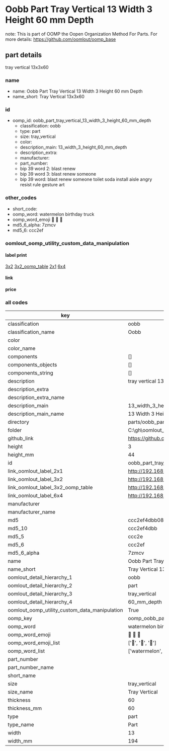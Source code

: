 # Oobb Part Tray Vertical 13 Width 3 Height 60 mm Depth  

note: This is part of OOMP the Oopen Organization Method For Parts. For more details: https://github.com/oomlout/oomp_base

##  part details
  



tray vertical 13x3x60



### name
* name: Oobb Part Tray Vertical 13 Width 3 Height 60 mm Depth
* name_short: Tray Vertical 13x3x60 
### id
* oomp_id: oobb_part_tray_vertical_13_width_3_height_60_mm_depth
  * classification: oobb
  * type: part
  * size: tray_vertical
  * color: 
  * description_main: 13_width_3_height_60_mm_depth
  * description_extra: 
  * manufacturer: 
  * part_number: 
  * bip 39 word 2: blast renew
  * bip 39 word 3: blast renew someone
  * bip 39 word: blast renew someone toilet soda install aisle angry resist rule gesture art

### other_codes
* short_code: 
* oomp_word: watermelon birthday truck
* oomp_word_emoji :watermelon: :birthday: :truck:
* md5_6_alpha: 7zmcv
* md5_6: ccc2ef






### oomlout_oomp_utility_custom_data_manipulation
#### label print
[3x2](http://192.168.1.245:1112/?label=oomp%207zmcv)
[3x2_oomp_table](http://192.168.1.108:1112/?label=oomp%207zmcv)
[2x1](http://192.168.1.242:1112/?label=oomp%207zmcv)
[6x4](http://192.168.1.55:1112/?label=oomp%207zmcv)    

#### link

                              

#### price







### all codes 
| key | value |  
| --- | --- |  
| classification | oobb |  
| classification_name | Oobb |  
| color |  |  
| color_name |  |  
| components | [] |  
| components_objects | [] |  
| components_string | [] |  
| description | tray vertical 13x3x60 |  
| description_extra |  |  
| description_extra_name |  |  
| description_main | 13_width_3_height_60_mm_depth |  
| description_main_name | 13 Width 3 Height 60 mm Depth |  
| directory | parts/oobb_part_tray_vertical_13_width_3_height_60_mm_depth |  
| folder | C:\gh\oomlout_oobb_version_4_generated_parts\parts\oobb_part_tray_vertical_13_width_3_height_60_mm_depth |  
| github_link | https://github.com/oomlout/oomlout_oomp_part_src/tree/main/parts/oobb_part_tray_vertical_13_width_3_height_60_mm_depth |  
| height | 3 |  
| height_mm | 44 |  
| id | oobb_part_tray_vertical_13_width_3_height_60_mm_depth |  
| link_oomlout_label_2x1 | http://192.168.1.242:1112/?label=oomp%207zmcv |  
| link_oomlout_label_3x2 | http://192.168.1.245:1112/?label=oomp%207zmcv |  
| link_oomlout_label_3x2_oomp_table | http://192.168.1.108:1112/?label=oomp%207zmcv |  
| link_oomlout_label_6x4 | http://192.168.1.55:1112/?label=oomp%207zmcv |  
| manufacturer |  |  
| manufacturer_name |  |  
| md5 | ccc2ef4dbb08e0b5d5e71e3d9e2d88bb |  
| md5_10 | ccc2ef4dbb |  
| md5_5 | ccc2e |  
| md5_6 | ccc2ef |  
| md5_6_alpha | 7zmcv |  
| name | Oobb Part Tray Vertical 13 Width 3 Height 60 mm Depth |  
| name_short | Tray Vertical 13x3x60  |  
| oomlout_detail_hierarchy_1 | oobb |  
| oomlout_detail_hierarchy_2 | part |  
| oomlout_detail_hierarchy_3 | tray_vertical |  
| oomlout_detail_hierarchy_4 | 60_mm_depth |  
| oomlout_oomp_utility_custom_data_manipulation | True |  
| oomp_key | oomp_oobb_part_tray_vertical_13_width_3_height_60_mm_depth |  
| oomp_word | watermelon birthday truck |  
| oomp_word_emoji | :watermelon: :birthday: :truck: |  
| oomp_word_emoji_list | [':watermelon:', ':birthday:', ':truck:'] |  
| oomp_word_list | ['watermelon', 'birthday', 'truck'] |  
| part_number |  |  
| part_number_name |  |  
| short_name |  |  
| size | tray_vertical |  
| size_name | Tray Vertical |  
| thickness | 60 |  
| thickness_mm | 60 |  
| type | part |  
| type_name | Part |  
| width | 13 |  
| width_mm | 194 |  
